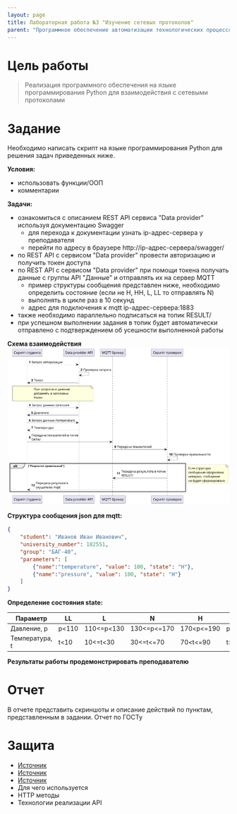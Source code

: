 ```yaml
---
layout: page
title: Лабораторная работа №3 "Изучение сетевых протоколов"
parent: "Программное обеспечение автоматизации технологических процессов и производств"
---
```



# Цель работы
> Реализация программного обеспечения на языке программирования Python для взаимодействия с сетевыми протоколами

# Задание
Необходимо написать скрипт на языке программирования Python для решения задач приведенных ниже.

**Условия:**
* использовать функции/ООП
* комментарии

**Задачи:**
* ознакомиться с описанием REST API сервиса "Data provider" используя документацию Swagger
  * для перехода к документации узнать ip-адрес-сервера у преподавателя
  * перейти по адресу в браузере http://ip-адрес-сервера/swagger/
* по REST API с сервисом "Data provider" провести авторизацию и получить токен доступа
* по REST API с сервисом "Data provider" при помощи токена получать данные с группы API "Данные" и отправлять их на сервер MQTT
  * пример структуры сообщения представлен ниже, необходимо определить состояние (если не H, HH, L, LL то отправлять N)
  * выполнять в цикле раз в 10 секунд
  * адрес для подключения к mqtt ip-адрес-сервера:1883
* также необходимо параллельно подписаться на топик RESULT/
* при успешном выполнении задания в топик будет автоматически отправлено с подтверждением об усешности выполненной работы

**Схема взаимодействия**
![](../../static/scheme.jpg)

**Структура сообщения json для mqtt:**
``` json 
{
    "student": "Иванов Иван Иванович",
    "university_number": 182551,
    "group": "БАГ-40",
    "parameters": [
        {"name":"temperature", "value": 100, "state": "H"},
        {"name":"pressure", "value": 100, "state": "H"}
    ]
}
```

**Определение состояния state:**

| Параметр       | LL    | L          | N           | H          | HH    |
| -------------- | ----- | ---------- | ----------- | ---------- | ----- |
| Давление, p    | p<110 | 110<=p<130 | 130<=p<=170 | 170<p<=190 | p>190 |
| Температура, t | t<10  | 10<=t<30   | 30<=t<=70   | 70<t<=90   | t>90  |

**Результаты работы продемонстрировать преподавателю**

# Отчет
В отчете представить скриншоты и описание действий по пунктам, представленным в задании.
Отчет по ГОСТу

# Защита
* [Источник](https://yandex.cloud/ru/docs/glossary/rest-api?utm_referrer=https%3A%2F%2Fyandex.ru%2F)
* [Источник](https://habr.com/ru/articles/463669/)
* [Источник](https://cloud.vk.com/blog/protokol-peredachi-dannyh-mqtt/)
* Для чего используется
* HTTP методы
* Технологии реализации API
